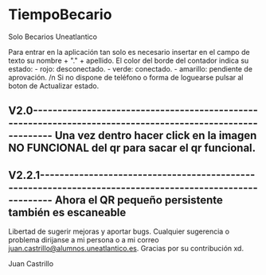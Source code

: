 # TiempoBecario
Solo Becarios Uneatlantico

Para entrar en la aplicación tan solo es necesario insertar en el campo de texto su nombre + "." + apellido.
El color del borde del contador indica su estado: - rojo: desconectado.
                                                  - verde: conectado.
                                                  - amarillo: pendiente de aprovación. /n
Si no dispone de teléfono o forma de loguearse pulsar al boton de Actualizar estado.

V2.0----------------------------------------------------------------------------------------------------------
Una vez dentro hacer click en la imagen NO FUNCIONAL del qr para sacar el qr funcional.
--------------------------------------------------------------------------------------------------------------


V2.2.1--------------------------------------------------------------------------------------------------------
Ahora el QR pequeño persistente también es escaneable
--------------------------------------------------------------------------------------------------------------

Libertad de sugerir mejoras y aportar bugs.
Cualquier sugerencia o problema dirijanse a mi persona o a mi correo juan.castrillo@alumnos.uneatlantico.es.
Gracias por su contribución xd.

Juan Castrillo
